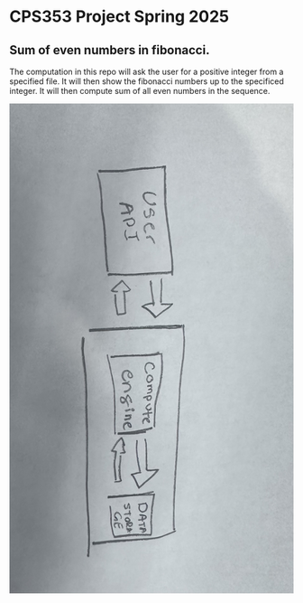 # CPS353 Project Spring 2025
## Sum of even numbers in fibonacci.

The computation in this repo will ask the user for a positive integer from a specified file. It will then show the fibonacci numbers up to the specificed integer.
It will then compute sum of all even numbers in the sequence.

![picture of diagram of computation in the project](IMG_6860.jpg)
